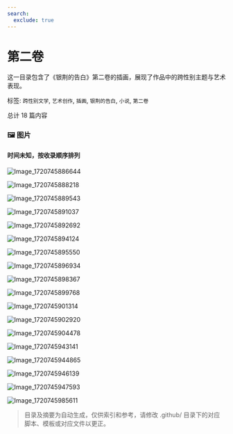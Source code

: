 ```yaml
---
search:
  exclude: true
---
```



# 第二卷

这一目录包含了《银荆的告白》第二卷的插画，展现了作品中的跨性别主题与艺术表现。


标签: `跨性别文学`, `艺术创作`, `插画`, `银荆的告白`, `小说`, `第二卷`


总计 18 篇内容



### 🖼️ 图片


#### 时间未知，按收录顺序排列


![Image_1720745886644](Image_1720745886644.jpg)


![Image_1720745888218](Image_1720745888218.jpg)


![Image_1720745889543](Image_1720745889543.jpg)


![Image_1720745891037](Image_1720745891037.jpg)


![Image_1720745892692](Image_1720745892692.jpg)


![Image_1720745894124](Image_1720745894124.jpg)


![Image_1720745895550](Image_1720745895550.jpg)


![Image_1720745896934](Image_1720745896934.jpg)


![Image_1720745898367](Image_1720745898367.jpg)


![Image_1720745899768](Image_1720745899768.jpg)


![Image_1720745901314](Image_1720745901314.jpg)


![Image_1720745902920](Image_1720745902920.jpg)


![Image_1720745904478](Image_1720745904478.jpg)


![Image_1720745943141](Image_1720745943141.jpg)


![Image_1720745944865](Image_1720745944865.jpg)


![Image_1720745946139](Image_1720745946139.jpg)


![Image_1720745947593](Image_1720745947593.jpg)


![Image_1720745985611](Image_1720745985611.jpg)


> 目录及摘要为自动生成，仅供索引和参考，请修改 .github/ 目录下的对应脚本、模板或对应文件以更正。
